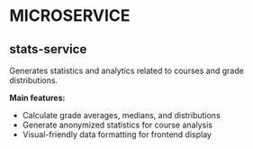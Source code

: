 # MICROSERVICE

## stats-service

Generates statistics and analytics related to courses and grade distributions.

**Main features:**
- Calculate grade averages, medians, and distributions
- Generate anonymized statistics for course analysis
- Visual-friendly data formatting for frontend display

